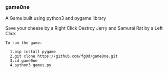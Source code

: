 ### game0ne

A Game built using python3 and pygame library

Save your cheese by a Right Click
Destroy Jerry and Samurai Rat by a Left Click

```
To run the game:

  1.pip install pygame
  2.git clone https://github.com/fg0d/game0ne.git
  3.cd game0ne
  4.python3 games.py
```
